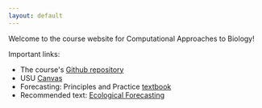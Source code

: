 ```yaml
---
layout: default
---
```


Welcome to the course website for Computational Approaches to Biology!

Important links:

* The course's [Github repository](https://github.com/pbadler/forecasting-dynamics-course)
* USU [Canvas](https://usu.instructure.com/)
* Forecasting: Principles and Practice [textbook](https://otexts.org/fpp2/)
* Recommended text: [Ecological Forecasting](https://press.princeton.edu/titles/11048.html)
